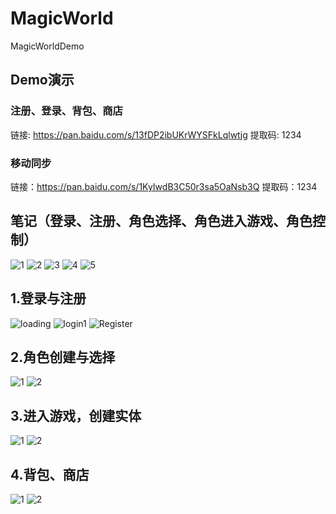 # MagicWorld
MagicWorldDemo

## Demo演示  
### 注册、登录、背包、商店
链接: <https://pan.baidu.com/s/13fDP2ibUKrWYSFkLqlwtjg> 
提取码: 1234

### 移动同步
链接：<https://pan.baidu.com/s/1KyIwdB3C50r3sa5OaNsb3Q> 
提取码：1234 

## 笔记（登录、注册、角色选择、角色进入游戏、角色控制）

![1](https://github.com/HelloSpecter/MagicWorld/blob/main/%E7%AC%94%E8%AE%B0/%E8%A7%92%E8%89%B2%E7%99%BB%E5%BD%95%E4%B8%8E%E9%80%89%E6%8B%A9%E9%80%BB%E8%BE%91%E5%9B%BE.png)
![2](https://github.com/HelloSpecter/MagicWorld/blob/main/%E7%AC%94%E8%AE%B0/%E8%A7%92%E8%89%B2%E8%BF%9B%E5%85%A5%E4%B8%BB%E5%9F%8E_1.jpg)
![3](https://github.com/HelloSpecter/MagicWorld/blob/main/%E7%AC%94%E8%AE%B0/%E8%A7%92%E8%89%B2%E8%BF%9B%E5%85%A5%E4%B8%BB%E5%9F%8E2_%E8%A7%92%E8%89%B2%E6%8E%A7%E5%88%B61.jpg)
![4](https://github.com/HelloSpecter/MagicWorld/blob/main/%E7%AC%94%E8%AE%B0/%E8%A7%92%E8%89%B2%E8%BF%9B%E5%85%A5%E4%B8%BB%E5%9F%8E2_%E8%A7%92%E8%89%B2%E6%8E%A7%E5%88%B62.jpg)
![5](https://github.com/HelloSpecter/MagicWorld/blob/main/%E7%AC%94%E8%AE%B0/%E8%A7%92%E8%89%B2%E8%BF%9B%E5%85%A5%E4%B8%BB%E5%9F%8E2_%E8%A7%92%E8%89%B2%E6%8E%A7%E5%88%B63.jpg)


## 1.登录与注册
![loading](https://github.com/HelloSpecter/MagicWorld/blob/main/%E6%88%AA%E5%9B%BE/LogIn_1.png)
![login1](https://github.com/HelloSpecter/MagicWorld/blob/main/%E6%88%AA%E5%9B%BE/LogIn_2.png)
![Register](https://github.com/HelloSpecter/MagicWorld/blob/main/%E6%88%AA%E5%9B%BE/Register.png)
## 2.角色创建与选择

![1](https://github.com/HelloSpecter/MagicWorld/blob/main/%E6%88%AA%E5%9B%BE/CharCreate.png)
![2](https://github.com/HelloSpecter/MagicWorld/blob/main/%E6%88%AA%E5%9B%BE/CharSelect.png)

## 3.进入游戏，创建实体

![1](https://github.com/HelloSpecter/MagicWorld/blob/main/%E6%88%AA%E5%9B%BE/LogIn_3.png)
![2](https://github.com/HelloSpecter/MagicWorld/blob/main/%E6%88%AA%E5%9B%BE/MainCity.png)

## 4.背包、商店
![1](https://github.com/HelloSpecter/MagicWorld/blob/main/%E6%88%AA%E5%9B%BE/Bag.png)
![2](https://github.com/HelloSpecter/MagicWorld/blob/main/%E6%88%AA%E5%9B%BE/Shop.png)
